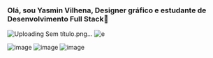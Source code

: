 
### Olá, sou Yasmin Vilhena, Designer gráfico e estudante de Desenvolvimento Full Stack👋

![Uploading Sem título.png…]()
![e](https://user-images.githubusercontent.com/114528129/223498437-4a83c203-92b3-4073-85d5-d172a346a4cc.png)

![image](https://user-images.githubusercontent.com/114528129/223498504-3cff35c6-a3b4-4e9f-89e6-100541b2bc62.png)
![image](https://user-images.githubusercontent.com/114528129/223498537-8390aa93-24c2-410e-b172-8d8303aa4399.png)
![image](https://user-images.githubusercontent.com/114528129/223498565-b3b8cfa1-81a3-4075-a9f7-bb8639d4e85f.png)
